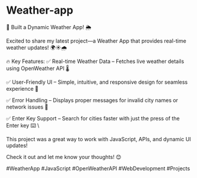 # Weather-app

🚀 Built a Dynamic Weather App! 🌦️

Excited to share my latest project—a Weather App that provides real-time weather updates! 🌍☀️🌧️

🔥 Key Features:
✅ Real-time Weather Data – Fetches live weather details using OpenWeather API 🌡️

✅ User-Friendly UI – Simple, intuitive, and responsive design for seamless experience 📱

✅ Error Handling – Displays proper messages for invalid city names or network issues 🚨

✅ Enter Key Support – Search for cities faster with just the press of the Enter key ⌨️
\

This project was a great way to work with JavaScript, APIs, and dynamic UI updates!


Check it out and let me know your thoughts! 😊

#WeatherApp #JavaScript #OpenWeatherAPI #WebDevelopment #Projects

